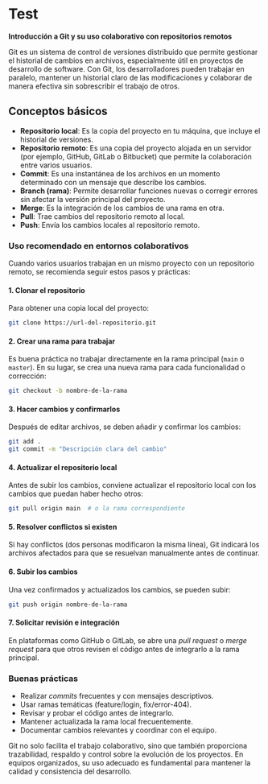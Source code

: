 # Test
**Introducción a Git y su uso colaborativo con repositorios remotos**

Git es un sistema de control de versiones distribuido que permite gestionar el historial de cambios en archivos, especialmente útil en proyectos de desarrollo de software. Con Git, los desarrolladores pueden trabajar en paralelo, mantener un historial claro de las modificaciones y colaborar de manera efectiva sin sobrescribir el trabajo de otros.

## Conceptos básicos

* **Repositorio local**: Es la copia del proyecto en tu máquina, que incluye el historial de versiones.
* **Repositorio remoto**: Es una copia del proyecto alojada en un servidor (por ejemplo, GitHub, GitLab o Bitbucket) que permite la colaboración entre varios usuarios.
* **Commit**: Es una instantánea de los archivos en un momento determinado con un mensaje que describe los cambios.
* **Branch (rama)**: Permite desarrollar funciones nuevas o corregir errores sin afectar la versión principal del proyecto.
* **Merge**: Es la integración de los cambios de una rama en otra.
* **Pull**: Trae cambios del repositorio remoto al local.
* **Push**: Envía los cambios locales al repositorio remoto.

### Uso recomendado en entornos colaborativos

Cuando varios usuarios trabajan en un mismo proyecto con un repositorio remoto, se recomienda seguir estos pasos y prácticas:

#### 1. **Clonar el repositorio**

Para obtener una copia local del proyecto:

```bash
git clone https://url-del-repositorio.git
```

#### 2. **Crear una rama para trabajar**

Es buena práctica no trabajar directamente en la rama principal (`main` o `master`). En su lugar, se crea una nueva rama para cada funcionalidad o corrección:

```bash
git checkout -b nombre-de-la-rama
```

#### 3. **Hacer cambios y confirmarlos**

Después de editar archivos, se deben añadir y confirmar los cambios:

```bash
git add .
git commit -m "Descripción clara del cambio"
```

#### 4. **Actualizar el repositorio local**

Antes de subir los cambios, conviene actualizar el repositorio local con los cambios que puedan haber hecho otros:

```bash
git pull origin main  # o la rama correspondiente
```

#### 5. **Resolver conflictos si existen**

Si hay conflictos (dos personas modificaron la misma línea), Git indicará los archivos afectados para que se resuelvan manualmente antes de continuar.

#### 6. **Subir los cambios**

Una vez confirmados y actualizados los cambios, se pueden subir:

```bash
git push origin nombre-de-la-rama
```

#### 7. **Solicitar revisión e integración**

En plataformas como GitHub o GitLab, se abre una *pull request* o *merge request* para que otros revisen el código antes de integrarlo a la rama principal.

### Buenas prácticas

* Realizar *commits* frecuentes y con mensajes descriptivos.
* Usar ramas temáticas (feature/login, fix/error-404).
* Revisar y probar el código antes de integrarlo.
* Mantener actualizada la rama local frecuentemente.
* Documentar cambios relevantes y coordinar con el equipo.

Git no solo facilita el trabajo colaborativo, sino que también proporciona trazabilidad, respaldo y control sobre la evolución de los proyectos. En equipos organizados, su uso adecuado es fundamental para mantener la calidad y consistencia del desarrollo.
